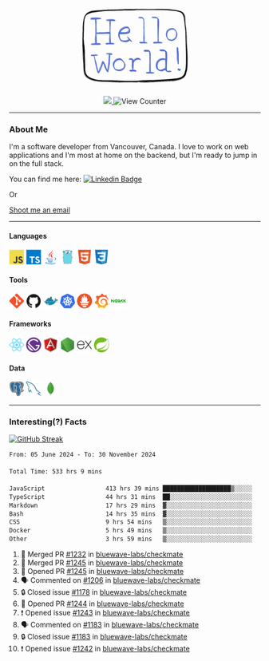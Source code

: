 <div align="center">
    <img src="./img/hello_world.webp" height="200px" width="">
    <div>
        <a href="https://www.linkedin.com/in/ajhollid">
            <img src="https://img.shields.io/badge/LinkedIn-blue"/>
        </a>
        <img src="https://komarev.com/ghpvc/?username=ajhollid&color=yellow" alt="View Counter">
    </div>
</div>

---

### About Me

I'm a software developer from Vancouver, Canada. I love to work on web applications and I'm most at home on the backend, but I'm ready to jump in on the full stack.

You can find me here: [![Linkedin Badge](https://img.shields.io/badge/-ajhollid-blue?style=flat&logo=Linkedin&logoColor=white)](https://www.linkedin.com/in/ajhollid)

Or

[Shoot me an email](mailto:ajhollid@gmail.com)

---

#### Languages

<div>
    <img src="./img/devicons/javascript-original.svg" width=30 height=30 alt="JavaScript">
    <img src="/img/devicons/typescript-original.svg" width=30 height=30 alt="TypeScript">
    <img src="./img/devicons/java-original.svg" width=30 height=30 alt="Java">
    <img src="./img/devicons/go-original.svg" width=30 height=30 alt="Golang">
    <img src="./img/devicons/html5-original.svg" width=30 height=30 alt="HTML 5">
    <img src="./img/devicons/css3-original.svg" width=30 height=30 alt="CSS 3">
</div>

#### Tools

<div>
    <img src="./img/devicons/git-original.svg" width=30 height=30 alt="Git">
    <img src="./img/devicons/github-original.svg" width=30 height=30 alt="Github">
    <img src="./img/devicons/docker-original.svg" width=30 
    height=30 alt="Docker">
    <img src="./img/devicons/kubernetes-original.svg" width=30 height=30 alt="K8">
    <img src="./img/devicons/prometheus-original.svg" width=30 height=30 alt="Prometheus">
    <img src="./img/devicons/grafana-original.svg" width=30 height=30 alt="Grafana">
    <img src="./img/devicons/nginx-original.svg" width=30 height=30 alt="Nginx">
</div>

#### Frameworks

<div>
    <img src="./img/devicons/react-original.svg" width=30 height=30 alt="React">
    <img src="./img/devicons/gatsby-original.svg" width=30 height=30 alt="Gatsby">
    <img src="./img/devicons/angularjs-original.svg" width=30 height=30 alt="AngularJS">
    <img src="./img/devicons/nodejs-original.svg" width=30 height=30 alt="NodeJS">
    <img src="./img/devicons/express-original.svg" width=30 height=30 alt="Express">
    <img src="./img/devicons/spring-original.svg" width=30 height=30 alt="Spring">
</div>

#### Data

<div>
    <img src="./img/devicons/postgresql-original.svg" width=30 height=30 alt="Postgresql">
    <img src="./img/devicons/mysql-original.svg" width=30 height=30 alt="Mysql">
    <img src="./img/devicons/mongodb-original.svg" width=30 height=30 alt="MongoDB">
</div>

---

### Interesting(?) Facts

[![GitHub Streak](http://github-readme-streak-stats.herokuapp.com?user=ajhollid)](https://git.io/streak-stats)

 <!--START_SECTION:waka-->

```txt
From: 05 June 2024 - To: 30 November 2024

Total Time: 533 hrs 9 mins

JavaScript                 413 hrs 39 mins ███████████████████▒░░░░░   77.01 %
TypeScript                 44 hrs 31 mins  ██░░░░░░░░░░░░░░░░░░░░░░░   08.29 %
Markdown                   17 hrs 29 mins  ▓░░░░░░░░░░░░░░░░░░░░░░░░   03.26 %
Bash                       14 hrs 35 mins  ▓░░░░░░░░░░░░░░░░░░░░░░░░   02.72 %
CSS                        9 hrs 54 mins   ▒░░░░░░░░░░░░░░░░░░░░░░░░   01.85 %
Docker                     5 hrs 49 mins   ▒░░░░░░░░░░░░░░░░░░░░░░░░   01.09 %
Other                      3 hrs 59 mins   ▒░░░░░░░░░░░░░░░░░░░░░░░░   00.74 %
```

<!--END_SECTION:waka-->


<!--START_SECTION:activity-->
1. 🎉 Merged PR [#1232](https://github.com/bluewave-labs/checkmate/pull/1232) in [bluewave-labs/checkmate](https://github.com/bluewave-labs/checkmate)
2. 🎉 Merged PR [#1245](https://github.com/bluewave-labs/checkmate/pull/1245) in [bluewave-labs/checkmate](https://github.com/bluewave-labs/checkmate)
3. 💪 Opened PR [#1245](https://github.com/bluewave-labs/checkmate/pull/1245) in [bluewave-labs/checkmate](https://github.com/bluewave-labs/checkmate)
4. 🗣 Commented on [#1206](https://github.com/bluewave-labs/checkmate/issues/1206#issuecomment-2510488004) in [bluewave-labs/checkmate](https://github.com/bluewave-labs/checkmate)
5. 🔒 Closed issue [#1178](https://github.com/bluewave-labs/checkmate/issues/1178) in [bluewave-labs/checkmate](https://github.com/bluewave-labs/checkmate)
6. 💪 Opened PR [#1244](https://github.com/bluewave-labs/checkmate/pull/1244) in [bluewave-labs/checkmate](https://github.com/bluewave-labs/checkmate)
7. ❗ Opened issue [#1243](https://github.com/bluewave-labs/checkmate/issues/1243) in [bluewave-labs/checkmate](https://github.com/bluewave-labs/checkmate)
8. 🗣 Commented on [#1183](https://github.com/bluewave-labs/checkmate/issues/1183#issuecomment-2510467534) in [bluewave-labs/checkmate](https://github.com/bluewave-labs/checkmate)
9. 🔒 Closed issue [#1183](https://github.com/bluewave-labs/checkmate/issues/1183) in [bluewave-labs/checkmate](https://github.com/bluewave-labs/checkmate)
10. ❗ Opened issue [#1242](https://github.com/bluewave-labs/checkmate/issues/1242) in [bluewave-labs/checkmate](https://github.com/bluewave-labs/checkmate)
<!--END_SECTION:activity-->
